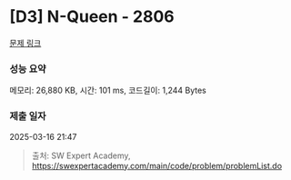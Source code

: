 # [D3] N-Queen - 2806 

[문제 링크](https://swexpertacademy.com/main/code/problem/problemDetail.do?contestProbId=AV7GKs06AU0DFAXB) 

### 성능 요약

메모리: 26,880 KB, 시간: 101 ms, 코드길이: 1,244 Bytes

### 제출 일자

2025-03-16 21:47



> 출처: SW Expert Academy, https://swexpertacademy.com/main/code/problem/problemList.do